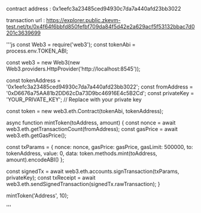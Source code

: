 contract address : 0x1eefc3a23485ced94930c7da7a440afd23bb3022


transaction url : https://explorer.public.zkevm-test.net/tx/0x4f64f6bbfd850fefbf709da84f5d42e2a629acf5f53132bbac7d0201c3639699


'''js
const Web3 = require('web3');
const tokenAbi = process.env.TOKEN_ABI;

const web3 = new Web3(new Web3.providers.HttpProvider('http://localhost:8545'));

const tokenAddress = '0x1eefc3a23485ced94930c7da7a440afd23bb3022'; 
const fromAddress = '0xD6676a75AA81b2DD62cDa73D9bc46916E4c5B2Cd'; 
const privateKey = 'YOUR_PRIVATE_KEY'; // Replace with your private key

const token = new web3.eth.Contract(tokenAbi, tokenAddress);

async function mintToken(toAddress, amount) {
  const nonce = await web3.eth.getTransactionCount(fromAddress);
  const gasPrice = await web3.eth.getGasPrice();

  const txParams = {
    nonce: nonce,
    gasPrice: gasPrice,
    gasLimit: 500000,
    to: tokenAddress,
    value: 0,
    data: token.methods.mint(toAddress, amount).encodeABI()
  };

  const signedTx = await web3.eth.accounts.signTransaction(txParams, privateKey);
  const txReceipt = await web3.eth.sendSignedTransaction(signedTx.rawTransaction);
}

mintToken('Address', 10);

'''

